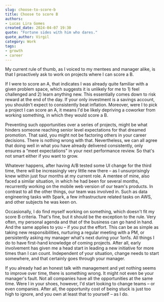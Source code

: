 ```yaml
---
slug: choose-to-score-b
title: Choose to score B
authors:
- Lucas Lira Gomes
created_date: 2024-04-07 19:30
quote: "Fortune sides with him who dares."
quote_author: Virgil
category: Work
tags: 
- growth
- career
---
```


My current rule of thumb, as I voiced to my mentees and manager alike, is that I proactively ask to work on projects where I can score a B.

If I were to score an A, that indicates I was already quite familiar with a given problem space, which suggests it is unlikely for me to 1) feel challenged and 2) learn anything new. This essentially comes down to risk reward at the end of the day. If your only investment is a savings account, you shouldn't expect to consistently beat inflation. Moreover, were I to pick a project I can score an A, it means I'd be likely depriving a coworker from working something, in which they would score a B.

Preventing such opportunities over a series of projects, might be what hinders someone reaching senior level expectations for that dreamed promotion. That said, you might not be factoring others in your career decisions. There is nothing wrong with that. Nevertheless, we can all agree that doing well in what you have already delivered consistently, only ensures a “meet expectations” in your next performance review. So that's not smart either if you want to grow.

Whatever happens, after having A/B tested some UI change for the third time, there will be increasingly very little new there – as I unsurprisingly knew within just four months at my current role. A mentee of mine, also faced a similar situation, in which he had been for several months, recurrently working on the mobile web version of our team's products. In contrast to all the other things, our team was involved in. Such as data engineering tasks with Spark, a few infrastructure related tasks on AWS, and other subjects he was keen on.

Occasionally, I do find myself working on something, which doesn't fit my score B criteria. That's fine, but it should be the exception to the rule. Very often, my personal agenda and that of the business can go hand in hand. And the same applies to you – if you put the effort. This can be as simple as taking new responsibilities, nurturing a regular meeting with a PM, or persistently asking my manager what's next during your 1on1s. All things I do to have first-hand knowledge of coming projects. After all, early involvement has given me a head start in leading a new initiative for more times than I can count. Independent of your situation, change needs to start somewhere, and that certainly goes through your manager.

If you already had an honest talk with management and yet nothing seems to improve over time, there is something wrong. It might not even be your manager's fault. Not all companies have all the opportunities at the same time. Were I in your shoes, however, I'd start looking to change teams – or even companies. After all, the opportunity cost of being stuck is just too high to ignore, and you own at least that to yourself – as I do.

